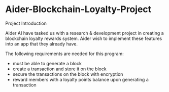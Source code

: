 # Aider-Blockchain-Loyalty-Project

Project Introduction

Aider AI have tasked us with a research & development project in creating a blockchain loyalty rewards system. Aider wish to implement these features into an app that they already have.

The following requirements are needed for this program:
- must be able to generate a block
- create a transaction and store it on the block
- secure the transactions on the block with encryption
- reward members with a loyalty points balance upon generating a transaction
